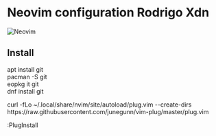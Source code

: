 # Neovim configuration Rodrigo Xdn
![Neovim](https://raw.githubusercontent.com/neovim/neovim.github.io/master/logos/neovim-logo-300x87.png)
<h2>Install</h2>
<p>
  apt install git <br>
  pacman -S git <br>
  eopkg it git <br>
  dnf install git <br>
</p>
<p>
  curl -fLo ~/.local/share/nvim/site/autoload/plug.vim --create-dirs https://raw.githubusercontent.com/junegunn/vim-plug/master/plug.vim
</p>
<p>
  :PlugInstall
</p>

